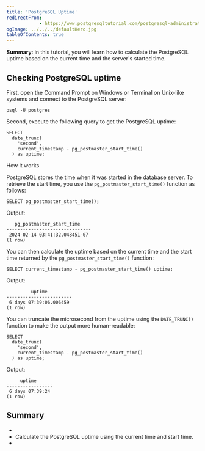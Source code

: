 ```yaml
---
title: 'PostgreSQL Uptime'
redirectFrom: 
            - https://www.postgresqltutorial.com/postgresql-administration/postgresql-uptime/
ogImage: ../../../defaultHero.jpg
tableOfContents: true
---
```

<!-- wp:paragraph -->

**Summary**: in this tutorial, you will learn how to calculate the PostgreSQL uptime based on the current time and the server's started time.

<!-- /wp:paragraph -->

<!-- wp:heading -->

## Checking PostgreSQL uptime

<!-- /wp:heading -->

<!-- wp:paragraph -->

First, open the Command Prompt on Windows or Terminal on Unix-like systems and connect to the PostgreSQL server:

<!-- /wp:paragraph -->

<!-- wp:code -->

```
psql -U postgres
```

<!-- /wp:code -->

<!-- wp:paragraph -->

Second, execute the following query to get the PostgreSQL uptime:

<!-- /wp:paragraph -->

<!-- wp:code {"language":"sql"} -->

```
SELECT
  date_trunc(
    'second',
    current_timestamp - pg_postmaster_start_time()
  ) as uptime;
```

<!-- /wp:code -->

<!-- wp:paragraph -->

How it works

<!-- /wp:paragraph -->

<!-- wp:paragraph -->

PostgreSQL stores the time when it was started in the database server. To retrieve the start time, you use the `pg_postmaster_start_time()` function as follows:

<!-- /wp:paragraph -->

<!-- wp:code {"language":"sql"} -->

```
SELECT pg_postmaster_start_time();
```

<!-- /wp:code -->

<!-- wp:paragraph -->

Output:

<!-- /wp:paragraph -->

<!-- wp:code -->

```
   pg_postmaster_start_time
-------------------------------
 2024-02-14 03:41:32.048451-07
(1 row)
```

<!-- /wp:code -->

<!-- wp:paragraph -->

You can then calculate the uptime based on the current time and the start time returned by the `pg_postmaster_start_time()` function:

<!-- /wp:paragraph -->

<!-- wp:code {"language":"sql"} -->

```
SELECT current_timestamp - pg_postmaster_start_time() uptime;
```

<!-- /wp:code -->

<!-- wp:paragraph -->

Output:

<!-- /wp:paragraph -->

<!-- wp:code -->

```
         uptime
------------------------
 6 days 07:39:06.006459
(1 row)
```

<!-- /wp:code -->

<!-- wp:paragraph -->

You can truncate the microsecond from the uptime using the `DATE_TRUNC()` function to make the output more human-readable:

<!-- /wp:paragraph -->

<!-- wp:code {"language":"sql"} -->

```
SELECT
  date_trunc(
    'second',
    current_timestamp - pg_postmaster_start_time()
  ) as uptime;
```

<!-- /wp:code -->

<!-- wp:paragraph -->

Output:

<!-- /wp:paragraph -->

<!-- wp:code -->

```
     uptime
-----------------
 6 days 07:39:24
(1 row)
```

<!-- /wp:code -->

<!-- wp:heading -->

## Summary

<!-- /wp:heading -->

<!-- wp:list -->

- <!-- wp:list-item -->
- Calculate the PostgreSQL uptime using the current time and start time.
- <!-- /wp:list-item -->

<!-- /wp:list -->

